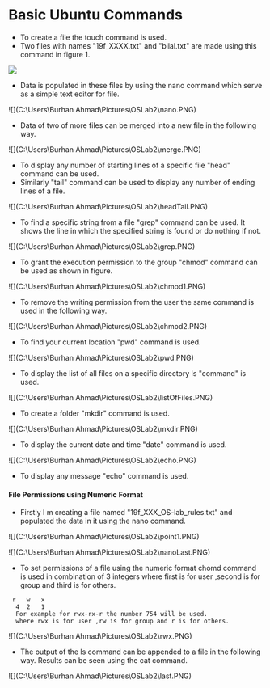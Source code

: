 # Basic Ubuntu Commands

- To create a file the  touch command is used.
- Two files with names "19f_XXXX.txt" and "bilal.txt" are made using this command in figure 1.

![](/OSLab2/touch2.PNG)

- Data is populated in these files by using the nano command which serve as a simple text editor for file.

![](C:\Users\Burhan Ahmad\Pictures\OSLab2\nano.PNG)

- Data of two of more files can be merged into a new file in the following way.

![](C:\Users\Burhan Ahmad\Pictures\OSLab2\merge.PNG)

- To display any number of starting lines of a specific file "head" command can be used.
- Similarly "tail" command can be used to display any number of ending lines of a file.

![](C:\Users\Burhan Ahmad\Pictures\OSLab2\headTail.PNG)

- To find a specific string from a file "grep" command can be used. It shows the line in which the specified string is found or do nothing if not.

 ![](C:\Users\Burhan Ahmad\Pictures\OSLab2\grep.PNG)

- To grant the execution permission to the group "chmod" command can be used as shown in figure. 

![](C:\Users\Burhan Ahmad\Pictures\OSLab2\chmod1.PNG)

- To remove the writing permission from the user the same command is used in the following way.

![](C:\Users\Burhan Ahmad\Pictures\OSLab2\chmod2.PNG)

- To find your current location "pwd" command is used.

![](C:\Users\Burhan Ahmad\Pictures\OSLab2\pwd.PNG)

- To display the list of all files on a specific directory ls "command" is used.

![](C:\Users\Burhan Ahmad\Pictures\OSLab2\listOfFiles.PNG)

- To create a folder "mkdir" command is used.

![](C:\Users\Burhan Ahmad\Pictures\OSLab2\mkdir.PNG)

- To display the current date and time "date" command is used.

![](C:\Users\Burhan Ahmad\Pictures\OSLab2\echo.PNG)

- To display any message "echo" command is used.

#### **File Permissions using Numeric Format**

- Firstly I m creating a file named "19f_XXX_OS-lab_rules.txt" and populated the data in it using the nano command.

![](C:\Users\Burhan Ahmad\Pictures\OSLab2\point1.PNG)

![](C:\Users\Burhan Ahmad\Pictures\OSLab2\nanoLast.PNG)

- To set permissions of a file using the numeric format chomd command is used in combination of 3 integers  where first is for user ,second is for group and third is for others.

````Format
 r   w   x
  4  2   1
  For example for rwx-rx-r the number 754 will be used.
  where rwx is for user ,rw is for group and r is for others.
````

![](C:\Users\Burhan Ahmad\Pictures\OSLab2\rwx.PNG)

- The output of the ls command can be appended to a file in the following way. Results can be seen using the cat command.

![](C:\Users\Burhan Ahmad\Pictures\OSLab2\last.PNG)
